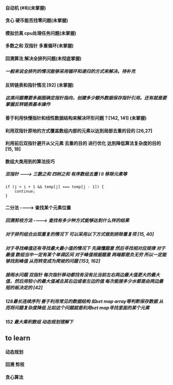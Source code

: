 #### 自动机 (#8)(未掌握)
#### 贪心 硬币能否找零问题(未掌握)
#### 模拟仿真 cpu处理任务问题(未掌握)
#### 多数之和 双指针 多重循环(未掌握)
#### 回溯算法 解决全排列问题(未彻底掌握)
##### 一般来说全排列的情况能够采用循环和递归的方式来解决。待补充
#### 反转链表和指针情况 [92] (未掌握)
##### 这类问题需要多画图确定指针指向，创建多少额外数据保存指针引用。还有就是要掌握反转链表基本操作
#### 善于利用快慢指针和线性数据结构来解决环形问题？[142, 141] (未掌握)
#### 利用双指针原地的方式覆盖数组内部的元素以达到局部去重的目的 [26,27]
#### 利用前后双指针避开从父元素 去重的目的 进行优化 达到降低算法复杂度的目的 [15, 18]
#### 数组大类用到的算法技巧
##### 双指针 ---> 三数之和 四树之和 有序数组去重 I II 移除元素等
```
if (j > i + 1 && temp[j] === temp[j - 1]) {
    continue;
}
```
#### 二分法 ----> 查找某个元素位置
##### 回溯剪枝方法 ----> 查找有多少种方式能够达到什么样的结果
##### 对于排列组合出现重复的情况下 可以采用以下方式做到排除重复项 [15, 40]
##### 对于寻找峰值还有寻找最大最小值的情况下 先搞懂题意 然后寻找相对应规律 对于最值 数组当中一定有某个单调区间 对于峰值根据题意 两端都是负无穷 所以一定能够找到峰值 从而转变成为爬坡的问题 [153, 162]
##### 接雨水问题 双指针 每次指针移动都找有没有比当前左右两边最大值更大的最大值，然后用较小的最大值减去其右边或者左边的值 每次能接多少水都是由两边最短的板决定的 [42]
##### 128最长连续序列  善于利用常见的数据结构 如set map array等判断保存数据 从而将问题复杂度降低 比如这个问题就是利用set map寻找里面的某个元素
##### 152 最大乘积数组 动态规划理解下

## to learn
#### 动态规划
#### 回溯 剪枝
#### 贪心算法